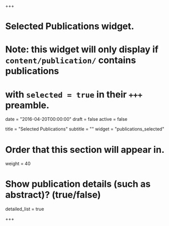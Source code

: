 +++
# Selected Publications widget.
# Note: this widget will only display if `content/publication/` contains publications
# with `selected = true` in their `+++` preamble.

date = "2016-04-20T00:00:00"
draft = false
active = false

title = "Selected Publications"
subtitle = ""
widget = "publications_selected"

# Order that this section will appear in.
weight = 40

# Show publication details (such as abstract)? (true/false)
detailed_list = true

+++
